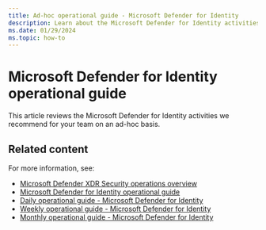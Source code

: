 ```yaml
---
title: Ad-hoc operational guide - Microsoft Defender for Identity
description: Learn about the Microsoft Defender for Identity activities that we recommend for your team on an ad-hoc basis.
ms.date: 01/29/2024
ms.topic: how-to
---
```


# Microsoft Defender for Identity operational guide

This article reviews the Microsoft Defender for Identity activities we recommend for your team on an ad-hoc basis.


## Related content

For more information, see:

- [Microsoft Defender XDR Security operations overview](/security/operations/overview)
- [Microsoft Defender for Identity operational guide](ops-guide.md)
- [Daily operational guide - Microsoft Defender for Identity](ops-guide-daily.md)
- [Weekly operational guide - Microsoft Defender for Identity](ops-guide-weekly.md)
- [Monthly operational guide - Microsoft Defender for Identity](ops-guide-monthly.md)
